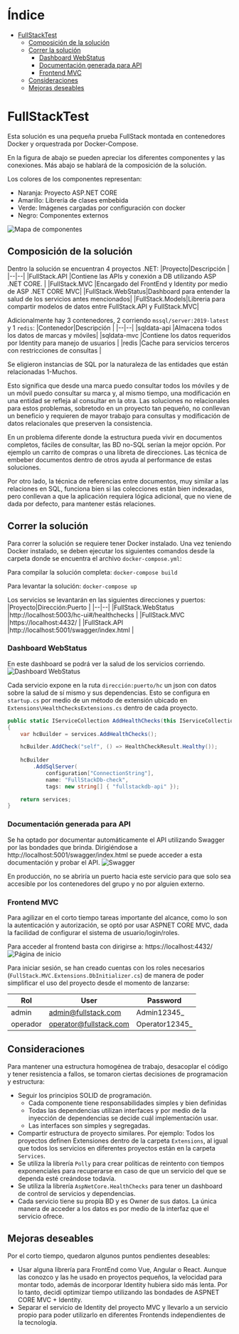 # Índice <!-- omit in toc -->
- [FullStackTest](#fullstacktest)
  - [Composición de la solución](#composición-de-la-solución)
  - [Correr la solución](#correr-la-solución)
    - [Dashboard WebStatus](#dashboard-webstatus)
    - [Documentación generada para API](#documentación-generada-para-api)
    - [Frontend MVC](#frontend-mvc)
  - [Consideraciones](#consideraciones)
  - [Mejoras deseables](#mejoras-deseables)

# FullStackTest
Esta solución es una pequeña prueba FullStack montada en contenedores Docker y orquestrada por Docker-Compose. 

En la figura de abajo se pueden apreciar los diferentes componentes y las conexiones. Más abajo se hablará de la composición de la solución.

Los colores de los componentes representan:
- Naranja: Proyecto ASP.NET CORE
- Amarillo: Librería de clases embebida
- Verde: Imágenes cargadas por configuración con docker
- Negro: Componentes externos

![Mapa de componentes](https://github.com/adearriba/FullStackTest/blob/main/img/ComponentMap.png?raw=true)

## Composición de la solución
Dentro la solución se encuentran 4 proyectos .NET:
|Proyecto|Descripción  |
|--|--|
|FullStack.API  |Contiene las APIs y conexión a DB utilizando ASP .NET CORE. |
|FullStack.MVC |Encargado del FrontEnd y Identity por medio de ASP .NET CORE MVC|
|FullStack.WebStatus|Dashboard para entender la salud de los servicios antes mencionados|
|FullStack.Models|Libreria para compartir modelos de datos entre FullStack.API y FullStack.MVC|

Adicionalmente hay 3 contenedores, 2 corriendo ``mssql/server:2019-latest`` y 1 ``redis``:
|Contenedor|Descripción  |
|--|--|
|sqldata-api  |Almacena todos los datos de marcas y móviles|
|sqldata-mvc  |Contiene los datos requeridos por Identity para manejo de usuarios |
|redis  |Cache para servicios terceros con restricciones de consultas |

Se eligieron instancias de SQL por la naturaleza de las entidades que están relacionadas 1-Muchos. 

Esto significa que desde una marca puedo consultar todos los móviles y de un móvil puedo consultar su marca y, al mismo tiempo, una modificación en una entidad se refleja al consultar en la otra. Las soluciones no relacionales para estos problemas, sobretodo en un proyecto tan pequeño, no conllevan un beneficio y requieren de mayor trabajo para consultas y modificación de datos relacionales que preserven la consistencia.

En un problema diferente donde la estructura pueda vivir en documentos completos, fáciles de consultar, las BD no-SQL serían la mejor opción. Por ejemplo un carrito de compras o una libreta de direcciones. Las técnica de embeber documentos dentro de otros ayuda al performance de estas soluciones.

Por otro lado, la técnica de referencias entre documentos, muy similar a las relaciones en SQL, funciona bien si las colecciones están bien indexadas, pero conllevan a que la aplicación requiera lógica adicional, que no viene de dada por defecto, para mantener estás relaciones.

## Correr la solución
Para correr la solución se requiere tener Docker instalado. Una vez teniendo Docker instalado, se deben ejecutar los siguientes comandos desde la carpeta donde se encuentra el archivo ``docker-compose.yml``:

Para compilar la solución completa:
``docker-compose build``

Para levantar la solución:
``docker-compose up``

Los servicios se levantarán en las siguientes direcciones y puertos:
|Proyecto|Dirección:Puerto  |
|--|--|
|FullStack.WebStatus  |http://localhost:5003/hc-ui#/healthchecks  |
|FullStack.MVC |https://localhost:4432/ |
|FullStack.API |http://localhost:5001/swagger/index.html |


### Dashboard WebStatus
En este dashboard se podrá ver la salud de los servicios corriendo. 
![Dashboard WebStatus](https://github.com/adearriba/FullStackTest/blob/main/img/WebStatus_Dashboardpng.png?raw=true)

Cada servicio expone en la ruta ``dirección:puerto/hc`` un json con datos sobre la salud de sí mismo y sus dependencias. Esto se configura en ``startup.cs`` por medio de un método de extensión ubicado en ``Extensions\HealthChecksExtensions.cs`` dentro de cada proyecto.

```C#
public static IServiceCollection AddHealthChecks(this IServiceCollection services, IConfiguration configuration)
{
    var hcBuilder = services.AddHealthChecks();

    hcBuilder.AddCheck("self", () => HealthCheckResult.Healthy());
    
    hcBuilder
        .AddSqlServer(
            configuration["ConnectionString"],
            name: "FullStackDb-check",
            tags: new string[] { "fullstackdb-api" });

    return services;
}
```

###  Documentación generada para API
Se ha optado por documentar automáticamente el API utilizando Swagger por las bondades que brinda. Dirigiéndose a http://localhost:5001/swagger/index.html se puede acceder a esta documentación y probar el API.
![Swagger](https://github.com/adearriba/FullStackTest/blob/main/img/API_Generated_Documentation.png?raw=true)

En producción, no se abriría un puerto hacia este servicio para que solo sea accesible por los contenedores del grupo y no por alguien externo.

###  Frontend MVC
Para agilizar en el corto tiempo tareas importante del alcance, como lo son la autenticación y autorización, se optó por usar ASPNET CORE MVC, dada la facilidad de configurar el sistema de usuario/login/roles.

Para acceder al frontend basta con dirigirse a: https://localhost:4432/ 
![Página de inicio](https://github.com/adearriba/FullStackTest/blob/main/img/HomePage.png?raw=true)

Para iniciar sesión, se han creado cuentas con los roles necesarios (``FullStack.MVC.Extensions.DbInitializer.cs``) de manera de poder simplificar el uso del proyecto desde el momento de lanzarse:

|Rol|User|Password|
|--|--|--|
|admin|admin@fullstack.com|Admin12345_|
|operador|operator@fullstack.com|Operator12345_|


## Consideraciones
Para mantener una estructura homogénea de trabajo, desacoplar el código y tener resistencia a fallos, se tomaron ciertas decisiones de programación y estructura:

 - Seguir los principios SOLID de programación.
	 - Cada componente tiene responsabilidades simples y bien definidas
	 - Todas las dependencias utilizan interfaces y por medio de la inyección de dependencias se decide cuál implementación usar.
	 - Las interfaces son simples y segregadas.
 - Compartir estructura de proyecto similares. Por ejemplo: Todos los proyectos definen Extensiones dentro de la carpeta ``Extensions``, al igual que todos los servicios en diferentes proyectos están en la carpeta ``Services``.
 - Se utiliza la librería ``Polly`` para crear políticas de reintento con tiempos exponenciales para recuperarse en caso de que un servicio del que se dependa esté creándose todavía.
 - Se utiliza la librería ``AspNetCore.HealthChecks`` para tener un dashboard de control de servicios y dependencias.
 - Cada servicio tiene su propia BD y es Owner de sus datos. La única manera de acceder a los datos es por medio de la interfaz que el servicio ofrece.

## Mejoras deseables
Por el corto tiempo, quedaron algunos puntos pendientes deseables:

 - Usar alguna librería para FrontEnd como Vue, Angular o React. Aunque las conozco y las he usado en proyectos pequeños, la velocidad para montar todo, además de incorporar Identity hubiera sido más lenta. Por lo tanto, decidí optimizar tiempo utilizando las bondades de ASPNET CORE MVC + Identity.
 - Separar el servicio de Identity del proyecto MVC y llevarlo a un servicio propio para poder utilizarlo en diferentes Frontends independientes de la tecnología.
